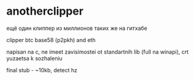 # anotherclipper
ещё один клиппер из миллионов таких же на гитхабе

clipper btc base58 (p2pkh) and eth

napisan na c, ne imeet zavisimostei ot standartnih lib (full na winapi), crt yuzaetsa k sozhaleniu

final stub - ~10kb, detect hz

